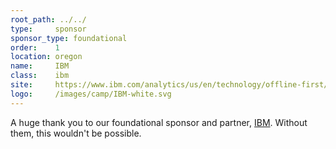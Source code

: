 ```yaml
---
root_path: ../../
type:     sponsor
sponsor_type: foundational
order:    1
location: oregon
name:     IBM
class:    ibm
site:     https://www.ibm.com/analytics/us/en/technology/offline-first/
logo:     /images/camp/IBM-white.svg
---
```


A huge thank you to our foundational sponsor and partner, [IBM](https://www.ibm.com/analytics/us/en/technology/offline-first/). Without them, this wouldn't be possible.
